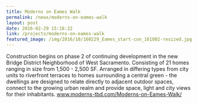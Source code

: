 ```yaml
---
title: Moderns on Eames Walk
permalink: /news/moderns-on-eames-walk
layout: post
date: 2016-02-29 15:16:22
link: /projects/moderns-on-eames-walk
featured_image: /img/2016/10/160229_Eames_start-con_161002-resized.jpg
---
```


Construction begins on phase 2 of continuing development in the new Bridge District Neighborhood of West Sacramento. Consisting of 21 homes ranging in size from 1,500 - 2,500 SF. Arranged in differing types from city units to riverfront terraces to homes surrounding a central green - the dwellings are designed to relate directly to adjacent outdoor spaces, connect to the growing urban realm and provide space, light and city views for their inhabitants. <a href="http://www.moderns-tbd.com/Moderns-on-Eames-Walk/" target="_blank">www.moderns-tbd.com/Moderns-on-Eames-Walk/</a>
